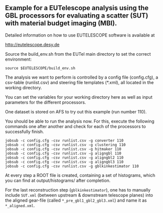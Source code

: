 ## Example for a EUTelescope analysis using the GBL processors for evaluating a scatter (SUT) with material budget imaging (MBI).


Detailed information on how to use EUTELESCOPE software is available at

http://eutelescope.desy.de



Source the build_env.sh from the EUTel main directory to set the correct environment:

`source $EUTELESCOPE/build_env.sh`



The analysis we want to perform is controlled by a config file (config.cfg), a csv-table (runlist.csv) and steering file templates (*.xml), all located in the working directory.

You can set the variables for your working directory here as well as input parameters for the different processors.

One dataset is stored on AFS to try out this example (run number 110).



You should be able to run the analysis now. For this, execute the following commands one after another and check for each of the processors to successfully finish.

```
jobsub -c config.cfg -csv runlist.csv -g converter 110
jobsub -c config.cfg -csv runlist.csv -g clustering 110
jobsub -c config.cfg -csv runlist.csv -g hitmaker 110
jobsub -c config.cfg -csv runlist.csv -g aligngbl 110
jobsub -c config.cfg -csv runlist.csv -g aligngbl2 110
jobsub -c config.cfg -csv runlist.csv -g aligngbl3 110
jobsub -c config.cfg -csv runlist.csv -g gblkinkestimator 110
```


At every step a ROOT file is created, containing a set of histograms, which you can find at output/histograms/ after completion.

For the last reconstruction step (```gblkinkestimator```), one has to manually include ```SUT.xml``` (between upstream & downstream telescope planes) into the aligned gear-file 
(called ```*_pre_gbl1_gbl2_gbl3.xml```) and name it as ```*_aligned.xml```.
